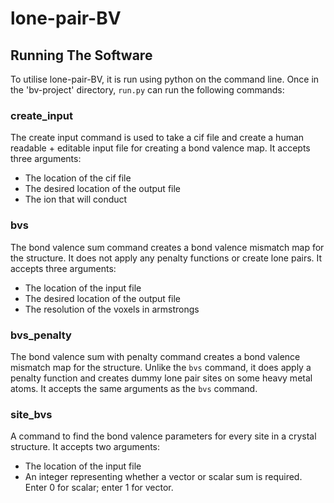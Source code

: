 # lone-pair-BV

## Running The Software

To utilise lone-pair-BV, it is run using python on the command line. Once in the 'bv-project' directory, `run.py` can run the following commands:

### create_input
The create input command is used to take a cif file and create a human readable + editable input file for creating a bond valence map. It accepts three arguments:
- The location of the cif file
- The desired location of the output file
- The ion that will conduct

### bvs 
The bond valence sum command creates a bond valence mismatch map for the structure. It does not apply any penalty functions or create lone pairs. It accepts three arguments:
- The location of the input file
- The desired location of the output file
- The resolution of the voxels in armstrongs

### bvs_penalty
The bond valence sum with penalty command creates a bond valence mismatch map for the structure. Unlike the `bvs` command, it does apply a penalty function and creates dummy lone pair sites on some heavy metal atoms. 
It accepts the same arguments as the `bvs` command.

### site_bvs
A command to find the bond valence parameters for every site in a crystal structure. It accepts two arguments:
- The location of the input file
- An integer representing whether a vector or scalar sum is required. Enter 0 for scalar; enter 1 for vector.
